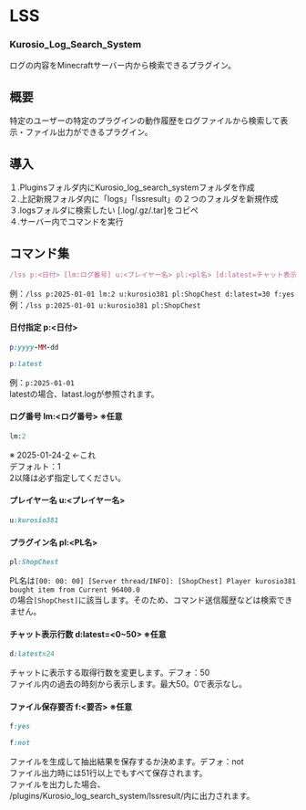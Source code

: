 # LSS
### Kurosio_Log_Search_System
ログの内容をMinecraftサーバー内から検索できるプラグイン。

## 概要
特定のユーザーの特定のプラグインの動作履歴をログファイルから検索して表示・ファイル出力ができるプラグイン。

## 導入 
１.Pluginsフォルダ内にKurosio_log_search_systemフォルダを作成  
２.上記新規フォルダ内に「logs」「lssresult」の２つのフォルダを新規作成  
３.logsフォルダに検索したい [.log/.gz/.tar]をコピペ  
４.サーバー内でコマンドを実行

## コマンド集
```ruby 
/lss p:<日付> [lm:ログ番号] u:<プレイヤー名> pl:<pl名> [d:latest=チャット表示行] [f:ファイル保存するか]  
``` 
例：```/lss p:2025-01-01 lm:2 u:kurosio381 pl:ShopChest d:latest=30 f:yes```  
例：```/lss p:2025-01-01 u:kurosio381 pl:ShopChest```  

#### 日付指定 p:<日付>

```ruby
p:yyyy-MM-dd
```
```ruby
p:latest
```
  
例：```p:2025-01-01```  
latestの場合、latast.logが参照されます。  

#### ログ番号 lm:<ログ番号> ※任意
```ruby
lm:2     
```
※ 2025-01-24-<ins>2</ins>  ←これ  
デフォルト：1   
2以降は必ず指定してください。  

#### プレイヤー名 u:<プレイヤー名>  
```ruby
u:kurosio381  
```

#### プラグイン名 pl:<PL名>
```ruby
pl:ShopChest  
```
PL名は```[00: 00: 00] [Server thread/INFO]: [ShopChest] Player kurosio381 bought item from Current 96400.0```  
の場合```[ShopChest]```に該当します。そのため、コマンド送信履歴などは検索できません。  

#### チャット表示行数 d:latest=<0~50>  ※任意
```ruby
d:latest=24 
```  
チャットに表示する取得行数を変更します。デフォ：50  
ファイル内の過去の時刻から表示します。最大50。0で表示なし。

#### ファイル保存要否 f:<要否> ※任意 
```ruby
f:yes
```
```ruby
f:not
```
ファイルを生成して抽出結果を保存するか決めます。デフォ：not  
ファイル出力時には51行以上でもすべて保存されます。  
ファイルを出力した場合、  
/plugins/Kurosio_log_search_system/lssresult/内に出力されます。

